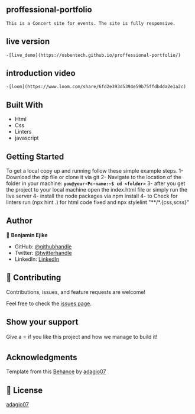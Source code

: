 ## proffessional-portfolio

    This is a Concert site for events. The site is fully responsive.

## live version
    -[live_demo](https://osbentech.github.io/proffessional-portfolio/)

## introduction video
    -[loom](https://www.loom.com/share/6fd2e393d5394e59b75ffdbdda2e1a2c)


## Built With

- Html
- Css
- Linters
- javascript

## Getting Started

To get a local copy up and running follow these simple example steps.
1- Download the zip file or clone it via git
2- Navigate to the location of the folder in your machine:
**``you@your-Pc-name:~$ cd <folder>``**
3- after you get the project to your local machine open the index.html file or simply run the live server
4- install the node packages via npm install
4- to Check for linters run (npx hint .) for html code fixed and npx stylelint "**/*.{css,scss}"

## Author

👤 **Benjamin Ejike**

- GitHub: [@githubhandle](https://github.com/osbentech)
- Twitter: [@twitterhandle](https://twitter.com/EjikeOsegbo)
- LinkedIn: [LinkedIn](www.linkedin.com/in/benjamin-ejike-632248206)


## 🤝 Contributing

Contributions, issues, and feature requests are welcome!

Feel free to check the [issues page](../../issues/).

## Show your support

Give a ⭐️ if you like this project and how
we manage to build it!

## Acknowledgments

Template from this [Behance](https://www.behance.net/gallery/29845175/CC-Global-Summit-2015) by [adagio07](https://www.behance.net/adagio07)


## 📝 License

[adagio07](https://www.behance.net/adagio07)
